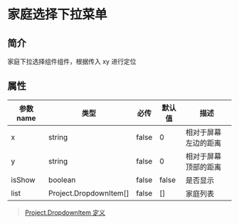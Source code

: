 # 家庭选择下拉菜单

## 简介

家庭下拉选择组件组件，根据传入 xy 进行定位

## 属性

| 参数 name | 类型                   | 必传  | 默认值 | 描述                 |
| --------- | ---------------------- | ----- | ------ | -------------------- |
| x         | string                 | false | 0      | 相对于屏幕左边的距离 |
| y         | string                 | false | 0      | 相对于屏幕顶部的距离 |
| isShow    | boolean                | false | false  | 是否显示             |
| list      | Project.DropdownItem[] | false | []     | 家庭列表             |

> [Project.DropdownItem 定义](../../typings/home.d.ts)
